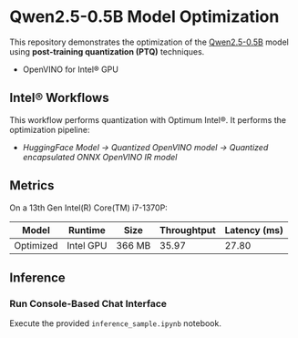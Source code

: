 # Qwen2.5-0.5B Model Optimization

This repository demonstrates the optimization of the [Qwen2.5-0.5B](https://huggingface.co/Qwen/Qwen2.5-0.5B) model using **post-training quantization (PTQ)** techniques.

- OpenVINO for Intel® GPU

## Intel® Workflows

This workflow performs quantization with Optimum Intel®. It performs the optimization pipeline:

- *HuggingFace Model -> Quantized OpenVINO model -> Quantized encapsulated ONNX OpenVINO IR model*

## Metrics

On a 13th Gen Intel(R) Core(TM) i7-1370P:

|Model|Runtime|Size|Throughtput|Latency (ms)|
|-|-|-|-|-|
|Optimized|Intel GPU|366 MB|35.97|27.80|

## **Inference**

### **Run Console-Based Chat Interface**

Execute the provided `inference_sample.ipynb` notebook.
